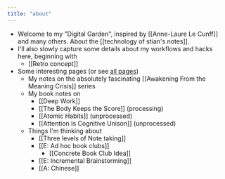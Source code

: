 ```yaml
---
title: "about"
---
```


- Welcome to my "Digital Garden", inspired by [[Anne-Laure Le Cunff]] and many others. About the [[technology of stian's notes]].
- I'll also slowly capture some details about my workflows and hacks here, beginning with
    - [[Retro concept]]
- Some interesting pages (or see [all pages](https://notes.reganmian.net/all-pages))
    - My notes on the absolutely fascinating [[Awakening From the Meaning Crisis]] series
    - My book notes on
        - [[Deep Work]]
        - [[The Body Keeps the Score]] (processing)
        - [[Atomic Habits]] (unprocessed)
        - [[Attention Is Cognitive Unison]] (unprocessed)
    - Things I'm thinking about
        - [[Three levels of Note taking]]
        - [[E: Ad hoc book clubs]]
            - [[Concrete Book Club Idea]]
        - [[E: Incremental Brainstorming]]
        - [[A: Chinese]]
